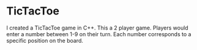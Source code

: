 # TicTacToe
I created a TicTacToe game in C++. This a 2 player game. Players would enter a number between 1-9 on their turn. Each number corresponds to a specific position on the board.
